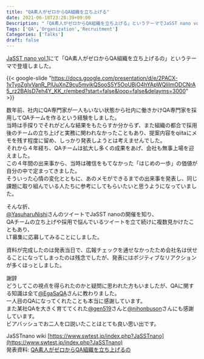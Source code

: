 ```yaml
---
title: "QA素人がゼロからQA組織を立ち上げる"
date: 2021-06-18T23:28:39+09:00
Description: "「QA素人がゼロからQA組織を立ち上げる」というテーマでJaSST nano vol.1 に登壇しました" 
Tags: ['QA','Organization','Recruitment']
Categories: ['Talks']
draft: false
---
```

[JaSST nano vol.1](https://jasst-nano.connpass.com/event/215100/)にて「QA素人がゼロからQA組織を立ち上げるの」というテーマで登壇しました。  
  
{{< google-slide "https://docs.google.com/presentation/d/e/2PACX-1vTyoZgIvVanR_PlUuXnZ9cu5mvikQSooS5Y5OoUBjO4hYApWQlilmODCNrA5_rz2BAIsD7eh4Y_KK_r/embed?start=false&loop=false&delayms=3000" >}}  

数年前、社内にQA専門家が一人もいない状態から社内に働きかけQA専門家を採用してQAチームを作るという経験をしました。  
当時は手探りでそれがどんな結果をもたらすか分からず、また組織の都合で採用後のチームの立ち上げと実務に関われなかったこともあり、提案内容をqiitaにメモを残す程度に留め、しっかり発表しようとは考えませんでした。  
それから４年経ち、QAチームは拡大し多くの成果をあげ、会社も無事上場を迎えました。  
この４年間の出来事から、当時は確信をもてなかった「はじめの一歩」の価値が自分の中で定まってきました。  
そういった心情の変化とともに、あのメモができるまでの出来事を発表し、同じ課題に取り組んでいる人たちに参考にしてもらいたいと思うようになっていました。  

そんな折、  
[@YasuharuNishi](https://twitter.com/YasuharuNishi)さんのツイートでJaSST nanoの開催を知り、  
QAチームの立ち上げや採用で悩んでいるツイートを立て続けに複数見かけたこともあり、  
LT募集に応募してみることにしました。  

資料が完成したのは発表当日で、広報チェックを通せなかったため会社名は伏せることになってしまったのは残念でしたが、発表にはポジティブなリアクションが多くほっとしました。  


謝辞  
どうしてこの視点を得られたのかと疑問に思われた方もいましたが、QAに関する知識は全て[@EgaSaQA](https://twitter.com/EgaSaQA)さんに教わりました。  
一人目のQAになってくれたことも本当に感謝しています。  
また某社QAを大きく育ててくれた[@gen519](https://twitter.com/gen519)さんと[@nihonbuson](https://twitter.com/nihonbuson)さんにも感謝しています。  
ビアバッシュでお二人を口説いたことはとても良い思い出です。

JaSSTnano wiki [https://www.swtest.jp/index.php?JaSSTnano](https://www.swtest.jp/index.php?JaSSTnano)  
発表資料: [QA素人がゼロからQA組織を立ち上げるの](https://docs.google.com/presentation/d/1EB8JqgCsZe7tNN0GmeNItsCXCgSfzkxK2nHA_DOT6P8/edit)